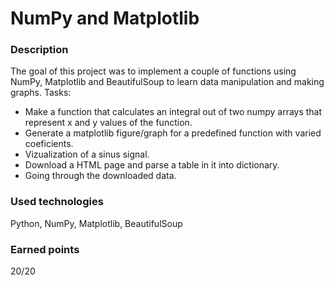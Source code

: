# NumPy and Matplotlib

### Description
The goal of this project was to implement a couple of functions using NumPy, Matplotlib and BeautifulSoup to learn data manipulation and making graphs.
Tasks:
- Make a function that calculates an integral out of two numpy arrays that represent x and y values of the function.
- Generate a matplotlib figure/graph for a predefined function with varied coeficients.
- Vizualization of a sinus signal.
- Download a HTML page and parse a table in it into dictionary.
- Going through the downloaded data.

### Used technologies
Python, NumPy, Matplotlib, BeautifulSoup

### Earned points
20/20